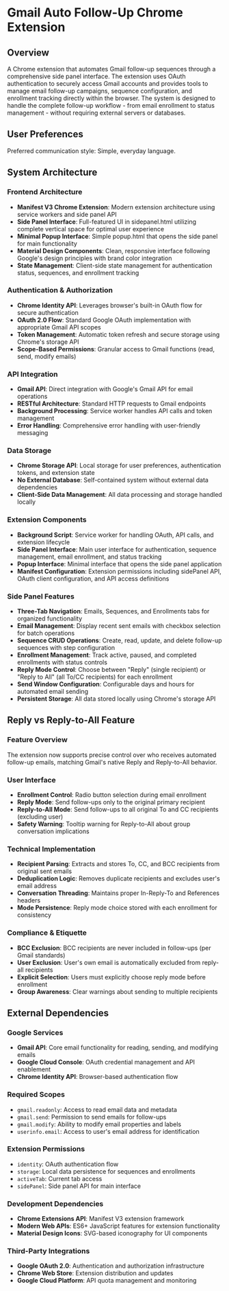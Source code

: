 # Gmail Auto Follow-Up Chrome Extension

## Overview

A Chrome extension that automates Gmail follow-up sequences through a comprehensive side panel interface. The extension uses OAuth authentication to securely access Gmail accounts and provides tools to manage email follow-up campaigns, sequence configuration, and enrollment tracking directly within the browser. The system is designed to handle the complete follow-up workflow - from email enrollment to status management - without requiring external servers or databases.

## User Preferences

Preferred communication style: Simple, everyday language.

## System Architecture

### Frontend Architecture
- **Manifest V3 Chrome Extension**: Modern extension architecture using service workers and side panel API
- **Side Panel Interface**: Full-featured UI in sidepanel.html utilizing complete vertical space for optimal user experience
- **Minimal Popup Interface**: Simple popup.html that opens the side panel for main functionality
- **Material Design Components**: Clean, responsive interface following Google's design principles with brand color integration
- **State Management**: Client-side state management for authentication status, sequences, and enrollment tracking

### Authentication & Authorization
- **Chrome Identity API**: Leverages browser's built-in OAuth flow for secure authentication
- **OAuth 2.0 Flow**: Standard Google OAuth implementation with appropriate Gmail API scopes
- **Token Management**: Automatic token refresh and secure storage using Chrome's storage API
- **Scope-Based Permissions**: Granular access to Gmail functions (read, send, modify emails)

### API Integration
- **Gmail API**: Direct integration with Google's Gmail API for email operations
- **RESTful Architecture**: Standard HTTP requests to Gmail endpoints
- **Background Processing**: Service worker handles API calls and token management
- **Error Handling**: Comprehensive error handling with user-friendly messaging

### Data Storage
- **Chrome Storage API**: Local storage for user preferences, authentication tokens, and extension state
- **No External Database**: Self-contained system without external data dependencies
- **Client-Side Data Management**: All data processing and storage handled locally

### Extension Components
- **Background Script**: Service worker for handling OAuth, API calls, and extension lifecycle
- **Side Panel Interface**: Main user interface for authentication, sequence management, email enrollment, and status tracking
- **Popup Interface**: Minimal interface that opens the side panel application
- **Manifest Configuration**: Extension permissions including sidePanel API, OAuth client configuration, and API access definitions

### Side Panel Features
- **Three-Tab Navigation**: Emails, Sequences, and Enrollments tabs for organized functionality
- **Email Management**: Display recent sent emails with checkbox selection for batch operations
- **Sequence CRUD Operations**: Create, read, update, and delete follow-up sequences with step configuration
- **Enrollment Management**: Track active, paused, and completed enrollments with status controls
- **Reply Mode Control**: Choose between "Reply" (single recipient) or "Reply to All" (all To/CC recipients) for each enrollment
- **Send Window Configuration**: Configurable days and hours for automated email sending
- **Persistent Storage**: All data stored locally using Chrome's storage API

## Reply vs Reply-to-All Feature

### Feature Overview
The extension now supports precise control over who receives automated follow-up emails, matching Gmail's native Reply and Reply-to-All behavior.

### User Interface
- **Enrollment Control**: Radio button selection during email enrollment
- **Reply Mode**: Send follow-ups only to the original primary recipient
- **Reply-to-All Mode**: Send follow-ups to all original To and CC recipients (excluding user)
- **Safety Warning**: Tooltip warning for Reply-to-All about group conversation implications

### Technical Implementation
- **Recipient Parsing**: Extracts and stores To, CC, and BCC recipients from original sent emails
- **Deduplication Logic**: Removes duplicate recipients and excludes user's email address
- **Conversation Threading**: Maintains proper In-Reply-To and References headers
- **Mode Persistence**: Reply mode choice stored with each enrollment for consistency

### Compliance & Etiquette
- **BCC Exclusion**: BCC recipients are never included in follow-ups (per Gmail standards)
- **User Exclusion**: User's own email is automatically excluded from reply-all recipients
- **Explicit Selection**: Users must explicitly choose reply mode before enrollment
- **Group Awareness**: Clear warnings about sending to multiple recipients

## External Dependencies

### Google Services
- **Gmail API**: Core email functionality for reading, sending, and modifying emails
- **Google Cloud Console**: OAuth credential management and API enablement
- **Chrome Identity API**: Browser-based authentication flow

### Required Scopes
- `gmail.readonly`: Access to read email data and metadata
- `gmail.send`: Permission to send emails for follow-ups
- `gmail.modify`: Ability to modify email properties and labels
- `userinfo.email`: Access to user's email address for identification

### Extension Permissions
- `identity`: OAuth authentication flow
- `storage`: Local data persistence for sequences and enrollments
- `activeTab`: Current tab access
- `sidePanel`: Side panel API for main interface

### Development Dependencies
- **Chrome Extensions API**: Manifest V3 extension framework
- **Modern Web APIs**: ES6+ JavaScript features for extension functionality
- **Material Design Icons**: SVG-based iconography for UI components

### Third-Party Integrations
- **Google OAuth 2.0**: Authentication and authorization infrastructure
- **Chrome Web Store**: Extension distribution and updates
- **Google Cloud Platform**: API quota management and monitoring